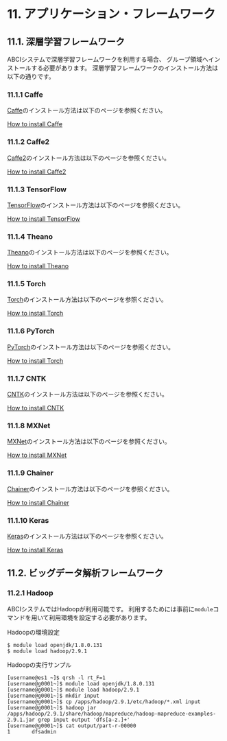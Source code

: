 # 11. アプリケーション・フレームワーク

## 11.1. 深層学習フレームワーク

ABCIシステムで深層学習フレームワークを利用する場合、
グループ領域へインストールする必要があります。
深層学習フレームワークのインストール方法は以下の通りです。

### 11.1.1 Caffe 

[Caffe](http://caffe.berkeleyvision.org/)のインストール方法は以下のページを参照ください。

[How to install Caffe](appendix1.md#caffe-100)

### 11.1.2 Caffe2 

[Caffe2](https://caffe2.ai/)のインストール方法は以下のページを参照ください。

[How to install Caffe2](appendix1.md#caffe2)

### 11.1.3 TensorFlow 

[TensorFlow](https://www.tensorflow.org/)のインストール方法は以下のページを参照ください。

[How to install TensorFlow](appendix1.md#tensorflow-180)

### 11.1.4 Theano 

[Theano](http://deeplearning.net/software/theano/)のインストール方法は以下のページを参照ください。

[How to install Theano](http://deeplearning.net/software/theano/)

### 11.1.5 Torch 

[Torch](http://torch.ch/)のインストール方法は以下のページを参照ください。

[How to install Torch](appendix1.md#torch)

### 11.1.6 PyTorch 

[PyTorch](https://pytorch.org/)のインストール方法は以下のページを参照ください。

[How to install Torch](appendix1.md#pytorch)

### 11.1.7 CNTK 

[CNTK](https://www.microsoft.com/en-us/cognitive-toolkit/)のインストール方法は以下のページを参照ください。

[How to install CNTK](https://www.microsoft.com/en-us/cognitive-toolkit/)

### 11.1.8 MXNet

[MXNet](https://mxnet.apache.org/)のインストール方法は以下のページを参照ください。

[How to install MXNet](appendix1.md#mxnet)

### 11.1.9 Chainer 

[Chainer](https://chainer.org/)のインストール方法は以下のページを参照ください。

[How to install Chainer](appendix1.md#chainer)

### 11.1.10 Keras 

[Keras](https://keras.io/ja/)のインストール方法は以下のページを参照ください。

[How to install Keras](https://keras.io/ja/)

## 11.2. ビッグデータ解析フレームワーク

### 11.2.1 Hadoop

ABCIシステムではHadoopが利用可能です。 利用するためには事前に`module`コマンドを用いて利用環境を設定する必要があります。 

Hadoopの環境設定
```
$ module load openjdk/1.8.0.131
$ module load hadoop/2.9.1
```

Hadoopの実行サンプル

```
[username@es1 ~]$ qrsh -l rt_F=1
[username@g0001~]$ module load openjdk/1.8.0.131
[username@g0001~]$ module load hadoop/2.9.1
[username@g0001~]$ mkdir input
[username@g0001~]$ cp /apps/hadoop/2.9.1/etc/hadoop/*.xml input
[username@g0001~]$ hadoop jar /apps/hadoop/2.9.1/share/hadoop/mapreduce/hadoop-mapreduce-examples-2.9.1.jar grep input output 'dfs[a-z.]+'
[username@g0001~]$ cat output/part-r-00000
1       dfsadmin
```

